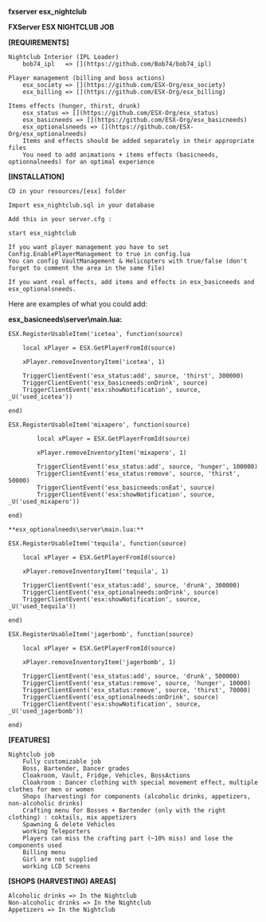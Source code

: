 **fxserver esx_nightclub**

**FXServer ESX NIGHTCLUB JOB**

**[REQUIREMENTS]**

    Nightclub Interior (IPL Loader)
        bob74_ipl   => [](https://github.com/Bob74/bob74_ipl)
        
    Player management (billing and boss actions)
        esx_society => [](https://github.com/ESX-Org/esx_society)
        esx_billing => [](https://github.com/ESX-Org/esx_billing)

    Items effects (hunger, thirst, drunk)
        esx_status => [](https://github.com/ESX-Org/esx_status)
        esx_basicneeds => [](https://github.com/ESX-Org/esx_basicneeds)
        esx_optionalsneeds => [](https://github.com/ESX-Org/esx_optionalneeds)
        Items and effects should be added separately in their appropriate files
        You need to add animations + items effects (basicneeds, optionnalneeds) for an optimal experience

**[INSTALLATION]**

    CD in your resources/[esx] folder

    Import esx_nightclub.sql in your database

    Add this in your server.cfg :

```
start esx_nightclub
```

    If you want player management you have to set Config.EnablePlayerManagement to true in config.lua 
    You can config VaultManagement & Helicopters with true/false (don't forget to comment the area in the same file)

    If you want real effects, add items and effects in esx_basicneeds and esx_optionalsneeds.


Here are examples of what you could add:

**esx_basicneeds\server\main.lua:**
```
ESX.RegisterUsableItem('icetea', function(source)

    local xPlayer = ESX.GetPlayerFromId(source)

    xPlayer.removeInventoryItem('icetea', 1)

    TriggerClientEvent('esx_status:add', source, 'thirst', 300000)
    TriggerClientEvent('esx_basicneeds:onDrink', source)
    TriggerClientEvent('esx:showNotification', source, _U('used_icetea'))

end)

ESX.RegisterUsableItem('mixapero', function(source)
    
        local xPlayer = ESX.GetPlayerFromId(source)
    
        xPlayer.removeInventoryItem('mixapero', 1)
    
        TriggerClientEvent('esx_status:add', source, 'hunger', 100000)
        TriggerClientEvent('esx_status:remove', source, 'thirst', 50000)
        TriggerClientEvent('esx_basicneeds:onEat', source)
        TriggerClientEvent('esx:showNotification', source, _U('used_mixapero'))
    
end)
```

```
**esx_optionalneeds\server\main.lua:**

ESX.RegisterUsableItem('tequila', function(source)

    local xPlayer = ESX.GetPlayerFromId(source)

    xPlayer.removeInventoryItem('tequila', 1)

    TriggerClientEvent('esx_status:add', source, 'drunk', 300000)
    TriggerClientEvent('esx_optionalneeds:onDrink', source)
    TriggerClientEvent('esx:showNotification', source, _U('used_tequila'))

end)

ESX.RegisterUsableItem('jagerbomb', function(source)

    local xPlayer = ESX.GetPlayerFromId(source)

    xPlayer.removeInventoryItem('jagerbomb', 1)

    TriggerClientEvent('esx_status:add', source, 'drunk', 500000)
    TriggerClientEvent('esx_status:remove', source, 'hunger', 10000)
    TriggerClientEvent('esx_status:remove', source, 'thirst', 70000)
    TriggerClientEvent('esx_optionalneeds:onDrink', source)
    TriggerClientEvent('esx:showNotification', source, _U('used_jagerbomb'))

end)
```

**[FEATURES]**

    Nightclub job
        Fully customizable job
        Boss, Bartender, Dancer grades
        Cloakroom, Vault, Fridge, Vehicles, BossActions
        Cloakroom : Dancer clothing with special movement effect, multiple clothes for men or women
        Shops (harvesting) for components (alcoholic drinks, appetizers, non-alcoholic drinks)
        Crafting menu for Bosses + Bartender (only with the right clothing) : coktails, mix appetizers
        Spawning & delete Vehicles
        working Teleporters
        Players can miss the crafting part (~10% miss) and lose the components used
        Billing menu
        Girl are not supplied
        working LCD Screens
     

**[SHOPS (HARVESTING) AREAS]**

    Alcoholic drinks => In the Nightclub
    Non-alcoholic drinks => In the Nightclub
    Appetizers => In the Nightclub
